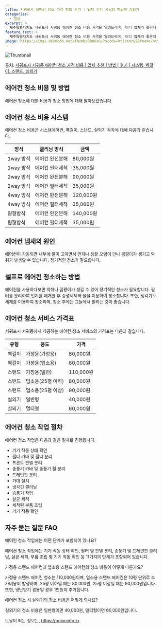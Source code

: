 ```yaml
---
title: 서귀포시 에어컨 청소 가격 방법 후기 | 업체 추천 시스템 벽걸이 실외기
categories:
  - 일상
excerpt: >
  제주특별자치도 서귀포시 서귀동 에어컨 청소 비용 가격을 알려드리며, 어디 업체가 좋은지 후기를 통해 알아보겠습니다. 현재 글에서는 시스템, 벽걸이, 스탠드, 실외기 각각에 대해 청소 비용이 나와 있으니 참고하시면 되겠습니다. 에어컨 분해 청소 방법 보기 👈 클릭셀프 에어컨 청소 방법 보기👈 클릭서귀포시 서귀동 에어컨 청소 비용시스템에어컨 방식클리닝방식금액1way 방식에어컨 완전분해80,000원1way 방식에어컨 필터세척35,000원2way 방식에어컨 완전분해90,000원2way 방식에어컨 필터세척35,000원4way 방식에어컨 완전분해120,000원4way 방식에어컨 필터세척35,000원원형방식에어컨 완전분해140,000원원형방식에어컨 필터세척35,000원에어컨 청소 견적 샘플 보기 👈 클릭에어컨 냄새의..
feature_text: >
  제주특별자치도 서귀포시 서귀동 에어컨 청소 비용 가격을 알려드리며, 어디 업체가 좋은지 후기를 통해 알아보겠습니다. 현재 글에서는 시스템, 벽걸이, 스탠드, 실외기 각각에 대해 청소 비용이 나와 있으니 참고하시면 되겠습니다. 에어컨 분해 청소 방법 보기 👈 클릭셀프 에어컨 청소 방법 보기👈 클릭서귀포시 서귀동 에어컨 청소 비용시스템에어컨 방식클리닝방식금액1way 방식에어컨 완전분해80,000원1way 방식에어컨 필터세척35,000원2way 방식에어컨 완전분해90,000원2way 방식에어컨 필터세척35,000원4way 방식에어컨 완전분해120,000원4way 방식에어컨 필터세척35,000원원형방식에어컨 완전분해140,000원원형방식에어컨 필터세척35,000원에어컨 청소 견적 샘플 보기 👈 클릭에어컨 냄새의..
image: https://img1.daumcdn.net/thumb/R800x0/?scode=mtistory2&fname=https%3A%2F%2Fblog.kakaocdn.net%2Fdn%2FedWIzG%2FbtsHxtF7Dnc%2FqdXoaMyfOKXnJk4OiI2tzK%2Fimg.webp
---
```


![Thumbnail](https://img1.daumcdn.net/thumb/R800x0/?scode=mtistory2&fname=https%3A%2F%2Fblog.kakaocdn.net%2Fdn%2FedWIzG%2FbtsHxtF7Dnc%2FqdXoaMyfOKXnJk4OiI2tzK%2Fimg.webp)

<p>출처: <a href="https://onioninfo.kr/entry/%EC%84%9C%EA%B7%80%ED%8F%AC%EC%8B%9C-%EC%84%9C%EA%B7%80%EB%8F%99-%EC%97%90%EC%96%B4%EC%BB%A8-%EC%B2%AD%EC%86%8C-%EA%B0%80%EA%B2%A9-%EB%B9%84%EC%9A%A9-%EC%97%85%EC%B2%B4-%EC%B6%94%EC%B2%9C-%EB%B0%A9%EB%B2%95-%ED%9B%84%EA%B8%B0-%EC%8B%9C%EC%8A%A4%ED%85%9C-%EB%B2%BD%EA%B1%B8%EC%9D%B4-%EC%8A%A4%ED%83%A0%EB%93%9C-%EC%8B%A4%EC%99%B8%EA%B8%B0" rel="dofollow">서귀포시 서귀동 에어컨 청소 가격 비용 | 업체 추천 | 방법 | 후기 | 시스템, 벽걸이, 스탠드, 실외기</a> </p>

## 에어컨 청소 비용 및 방법

에어컨 청소에 대한 비용과 청소 방법에 대해 알아보겠습니다.

## 에어컨 청소 비용 시스템

에어컨 청소 비용은 시스템에어컨, 벽걸이, 스탠드, 실외기 각각에 대해 다음과 같습니다.

**방식** | **클리닝 방식** | **금액**  
---|---|---  
1way 방식 | 에어컨 완전분해 | 80,000원  
1way 방식 | 에어컨 필터세척 | 35,000원  
2way 방식 | 에어컨 완전분해 | 90,000원  
2way 방식 | 에어컨 필터세척 | 35,000원  
4way 방식 | 에어컨 완전분해 | 120,000원  
4way 방식 | 에어컨 필터세척 | 35,000원  
원형방식 | 에어컨 완전분해 | 140,000원  
원형방식 | 에어컨 필터세척 | 35,000원  
  
## **에어컨 냄새의 원인**

에어컨이 가동되면 내부에 물이 고이면서 먼지나 생활 오염이 만나 곰팡이가 생기고 악취가 발생할 수 있습니다. 정기적인 청소가 필요합니다.

## **셀프로 에어컨 청소하는 방법**

에어컨을 사용하다보면 악취나 곰팡이가 생길 수 있어 정기적인 청소가 필요합니다. 필터를 분리하여 먼지를 제거한 후 중성세제와 물을 이용하여
청소합니다. 또한, 냉각기도 세제를 이용하여 청소하며, 청소 후에는 그늘에서 말리는 것이 좋습니다.

## 에어컨 청소 서비스 가격표

서귀포시 서귀동에서 제공하는 에어컨 청소 서비스의 가격표는 다음과 같습니다.

**유형** | **용도** | **가격**  
---|---|---  
벽걸이 | 가정용(가정용) | 60,000원  
벽걸이 | 가정용(업소용) | 60,000원  
스탠드 | 가정용(일반) | 110,000원  
스탠드 | 업소용(25평 이하) | 80,000원  
스탠드 | 업소용(25평 이상) | 90,000원  
실외기 | 일반형 | 40,000원  
실외기 | 멀티형 | 60,000원  
  
## **에어컨 청소 작업 절차**

에어컨 청소 작업은 다음과 같은 절차로 진행됩니다.

  * 기기 작동 상태 확인
  * 필터 카바 및 필터 분리
  * 프론트 판넬 분리
  * 송풍기 카바 및 송풍기 휀 분리
  * 드레인판 분리
  * 가대 설치
  * 냉각핀 클리닝
  * 송풍기 작업
  * 살균 세척
  * 세척된 부품 조립
  * 기기 작동 확인

## **자주 묻는 질문 FAQ**

에어컨 청소 작업에는 어떤 단계가 포함되어 있나요?

에어컨 청소 작업에는 기기 작동 상태 확인, 필터 및 판넬 분리, 송풍기 및 드레인판 클리닝, 살균 세척, 부품 조립 및 기기 작동 확인 등
11가지의 단계가 포함되어 있습니다.

가정용 스탠드 에어컨과 업소용 스탠드 에어컨의 청소 비용이 어떻게 다른가요?

가정용 스탠드 에어컨 청소는 110,000원이며, 업소용 스탠드 에어컨은 10평 단위로 추가비용이 발생하며, 25평 이하일 때는
80,000원, 25평 이상일 때는 90,000원입니다. 또한, 냉난방기 겸용일 경우 1만원이 추가됩니다.

에어컨 청소 시 실외기의 청소 비용은 어떻게 되나요?

실외기의 청소 비용은 일반형이면 40,000원, 멀티형이면 60,000원입니다.



 

도움이 되는 정보는, <a href="https://onioninfo.kr" rel="dofollow">https://onioninfo.kr</a>


